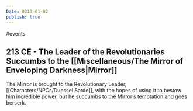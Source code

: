 ```yaml
---
Date: 0213-01-02
publish: true
---
```


#events
## 213 CE - The Leader of the Revolutionaries Succumbs to the [[Miscellaneous/The Mirror of Enveloping Darkness\|Mirror]]
The Mirror is brought to the Revolutionary Leader, [[Characters/NPCs/Duessel Sarde]], with the hopes of using it to bestow him incredible power, but he succumbs to the Mirror’s temptation and goes berserk.